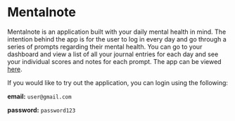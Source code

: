 # Mentalnote

Mentalnote is an application built with your daily mental health in mind. The intention behind the app is for the user to log in every day and go through a series of prompts regarding their mental health. You can go to your dashboard and view a list of all your journal entries for each day and see your individual scores and notes for each prompt. The app can be viewed [here](https://mentalnote.herokuapp.com "Mentalnote").

If you would like to try out the application, you can login using the following:


**email:** `user@gmail.com`


**password:** `password123`
